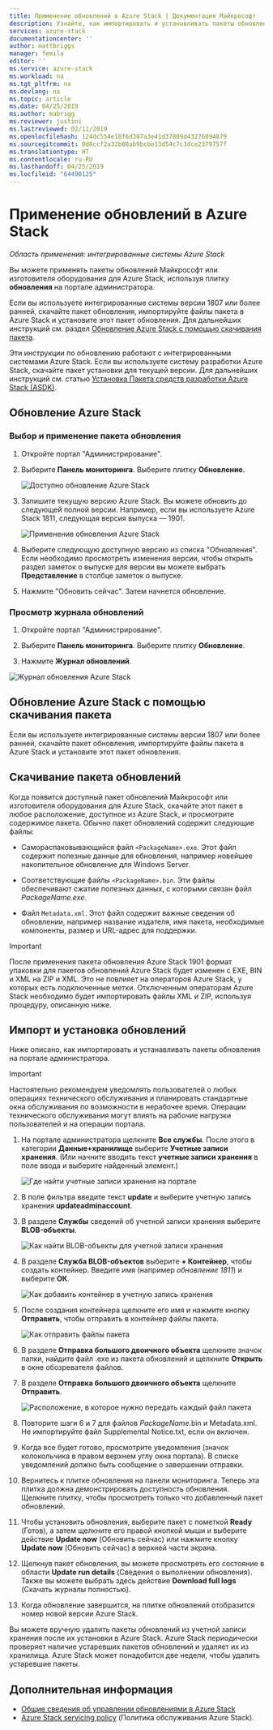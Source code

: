 ```yaml
---
title: Применение обновлений в Azure Stack | Документация Майкрософт
description: Узнайте, как импортировать и устанавливать пакеты обновлений Майкрософт для интегрированной системы Azure Stack.
services: azure-stack
documentationcenter: ''
author: mattbriggs
manager: femila
editor: ''
ms.service: azure-stack
ms.workload: na
ms.tgt_pltfrm: na
ms.devlang: na
ms.topic: article
ms.date: 04/25/2019
ms.author: mabrigg
ms.reviewer: justini
ms.lastreviewed: 02/11/2019
ms.openlocfilehash: 124dc554e18f6d387a3e41d37809d43276094879
ms.sourcegitcommit: 0d8ccf2a32b08ab9bcbe13d54c7c3dce2379757f
ms.translationtype: HT
ms.contentlocale: ru-RU
ms.lasthandoff: 04/25/2019
ms.locfileid: "64490125"
---
```

# <a name="apply-updates-in-azure-stack"></a>Применение обновлений в Azure Stack

*Область применения: интегрированные системы Azure Stack*

Вы можете применять пакеты обновлений Майкрософт или изготовителя оборудования для Azure Stack, используя плитку **обновления** на портале администратора.

Если вы используете интегрированные системы версии 1807 или более ранней, скачайте пакет обновления, импортируйте файлы пакета в Azure Stack и установите этот пакет обновления. Для дальнейших инструкций см. раздел [Обновление Azure Stack с помощью скачивания пакета](#update-azure-stack-by-downloading-the-package).

Эти инструкции по обновлению работают с интегрированными системами Azure Stack. Если вы используете систему разработки Azure Stack, скачайте пакет установки для текущей версии. Для дальнейших инструкций см. статью [Установка Пакета средств разработки Azure Stack (ASDK)](../asdk/asdk-install.md).

## <a name="update-azure-stack"></a>Обновление Azure Stack

### <a name="select-and-apply-an-update-package"></a>Выбор и применение пакета обновления

1. Откройте портал "Администрирование".

2. Выберите **Панель мониторинга**. Выберите плитку **Обновление**.

    ![Доступно обновление Azure Stack](media/azure-stack-apply-updates/azure-stack-updates-1901-dashboard.png)

3. Запишите текущую версию Azure Stack. Вы можете обновить до следующей полной версии. Например, если вы используете Azure Stack 1811, следующая версия выпуска — 1901.

    ![Применение обновления Azure Stack](media/azure-stack-apply-updates/azure-stack-updates-1901-updateavailable.png)

4. Выберите следующую доступную версию из списка "Обновления". Если необходимо просмотреть изменения версии, чтобы открыть раздел заметок о выпуске для версии вы можете выбрать **Представление** в столбце заметок о выпуске.

5. Нажмите "Обновить сейчас". Затем начнется обновление.

### <a name="review-update-history"></a>Просмотр журнала обновлений

1. Откройте портал "Администрирование".

2. Выберите **Панель мониторинга**. Выберите плитку **Обновление**.

3. Нажмите **Журнал обновлений**.

![Журнал обновления Azure Stack](media/azure-stack-apply-updates/azure-stack-update-history.PNG)

## <a name="update-azure-stack-by-downloading-the-package"></a>Обновление Azure Stack с помощью скачивания пакета

Если вы используете интегрированные системы версии 1807 или более ранней, скачайте пакет обновления, импортируйте файлы пакета в Azure Stack и установите этот пакет обновления.

## <a name="download-the-update-package"></a>Скачивание пакета обновлений

Когда появится доступный пакет обновлений Майкрософт или изготовителя оборудования для Azure Stack, скачайте этот пакет в любое расположение, доступное из Azure Stack, и просмотрите содержимое пакета. Обычно пакет обновлений содержит следующие файлы:

- Самораспаковывающийся файл `<PackageName>.exe`. Этот файл содержит полезные данные для обновления, например новейшее накопительное обновление для Windows Server.

- Соответствующие файлы `<PackageName>.bin`. Эти файлы обеспечивают сжатие полезных данных, с которыми связан файл *PackageName.exe*.

- Файл `Metadata.xml`. Этот файл содержит важные сведения об обновлении, например название издателя, имя пакета, необходимые компоненты, размер и URL-адрес для поддержки.

> [!IMPORTANT]  
> После применения пакета обновления Azure Stack 1901 формат упаковки для пакетов обновлений Azure Stack будет изменен с EXE, BIN и XML на ZIP и XML. Это не повлияет на операторов Azure Stack, у которых есть подключенные метки. Отключенным операторам Azure Stack необходимо будет импортировать файлы XML и ZIP, используя процедуру, описанную ниже.

## <a name="import-and-install-updates"></a>Импорт и установка обновлений

Ниже описано, как импортировать и устанавливать пакеты обновления на портале администратора.

> [!IMPORTANT]  
> Настоятельно рекомендуем уведомлять пользователей о любых операциях технического обслуживания и планировать стандартные окна обслуживания по возможности в нерабочее время. Операции технического обслуживания могут влиять на рабочие нагрузки пользователей и на операции портала.

1. На портале администратора щелкните **Все службы**. После этого в категории **Данные+хранилище** выберите **Учетные записи хранения**. (Или начните вводить текст **учетные записи хранения** в поле ввода и выберите найденный элемент.)

    ![Где найти учетные записи хранения на портале](media/azure-stack-apply-updates/ApplyUpdates1.png)

2. В поле фильтра введите текст **update** и выберите учетную запись хранения **updateadminaccount**.

3. В разделе **Службы** сведений об учетной записи хранения выберите **BLOB-объекты**.
 
    ![Как найти BLOB-объекты для учетной записи хранения](media/azure-stack-apply-updates/ApplyUpdates3.png) 

4. В разделе **Служба BLOB-объектов** выберите **+ Контейнер**, чтобы создать контейнер. Введите имя (например *обновление 1811*) и выберите **ОК**.
 
     ![Как добавить контейнер в учетную запись хранения](media/azure-stack-apply-updates/ApplyUpdates4.png)

5. После создания контейнера щелкните его имя и нажмите кнопку **Отправить**, чтобы отправить в контейнер файлы пакета.
 
    ![Как отправить файлы пакета](media/azure-stack-apply-updates/ApplyUpdates5.png)

6. В разделе **Отправка большого двоичного объекта** щелкните значок папки, найдите файл .exe из пакета обновлений и щелкните **Открыть** в окне обозревателя файлов.
  
7. В разделе **Отправка большого двоичного объекта** щелкните **Отправить**.
  
    ![Расположение, в которое нужно передать каждый файл пакета](media/azure-stack-apply-updates/ApplyUpdates6.png)

8. Повторите шаги 6 и 7 для файлов *PackageName*.bin и Metadata.xml. Не импортируйте файл Supplemental Notice.txt, если он включен.
9. Когда все будет готово, просмотрите уведомления (значок колокольчика в правом верхнем углу окна портала). В списке уведомлений должно быть сообщение о завершении отправки.
10. Вернитесь к плитке обновления на панели мониторинга. Теперь эта плитка должна демонстрировать доступность обновления. Щелкните плитку, чтобы просмотреть только что добавленный пакет обновлений.
11. Чтобы установить обновления, выберите пакет с пометкой **Ready** (Готов), а затем щелкните его правой кнопкой мыши и выберите действие **Update now** (Обновить сейчас) или нажмите кнопку **Update now** (Обновить сейчас) в верхней части экрана.
12. Щелкнув пакет обновления, вы можете просмотреть его состояние в области **Update run details** (Сведения о выполнении обновления). Также вы можете выбрать здесь действие **Download full logs** (Скачать журналы полностью).
13. Когда обновление завершится, на плитке обновлений отобразится номер новой версии Azure Stack.

Вы можете вручную удалить пакеты обновлений из учетной записи хранения после их установки в Azure Stack. Azure Stack периодически проверяет наличие устаревших пакетов обновлений и удаляет их из хранилища. Azure Stack может понадобится две недели, чтобы удалить устаревшие пакеты.

## <a name="next-steps"></a>Дополнительная информация

- [Общие сведения об управлении обновлениями в Azure Stack](azure-stack-updates.md)
- [Azure Stack servicing policy](azure-stack-servicing-policy.md) (Политика обслуживания Azure Stack).
